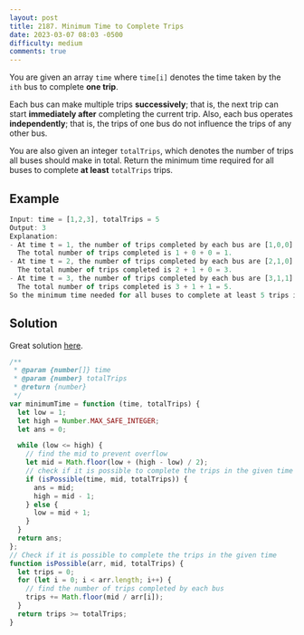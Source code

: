 ```yaml
---
layout: post
title: 2187. Minimum Time to Complete Trips
date: 2023-03-07 08:03 -0500
difficulty: medium
comments: true
---
```


You are given an array `time` where `time[i]` denotes the time taken by the `ith` bus to complete **one trip**.

Each bus can make multiple trips **successively**; that is, the next trip can start **immediately after** completing the current trip. Also, each bus operates **independently**; that is, the trips of one bus do not influence the trips of any other bus.

You are also given an integer `totalTrips`, which denotes the number of trips all buses should make in total. Return the minimum time required for all buses to complete **at least** `totalTrips` trips.

## Example

```javascript
Input: time = [1,2,3], totalTrips = 5
Output: 3
Explanation:
- At time t = 1, the number of trips completed by each bus are [1,0,0].
  The total number of trips completed is 1 + 0 + 0 = 1.
- At time t = 2, the number of trips completed by each bus are [2,1,0].
  The total number of trips completed is 2 + 1 + 0 = 3.
- At time t = 3, the number of trips completed by each bus are [3,1,1].
  The total number of trips completed is 3 + 1 + 1 = 5.
So the minimum time needed for all buses to complete at least 5 trips is 3.
```

## Solution

Great solution [here](https://leetcode.com/problems/minimum-time-to-complete-trips/solutions/1802834/javascript-100-faster-easy-clean-code/?orderBy=hot&languageTags=javascript).

```javascript
/**
 * @param {number[]} time
 * @param {number} totalTrips
 * @return {number}
 */
var minimumTime = function (time, totalTrips) {
  let low = 1;
  let high = Number.MAX_SAFE_INTEGER;
  let ans = 0;

  while (low <= high) {
    // find the mid to prevent overflow
    let mid = Math.floor(low + (high - low) / 2);
    // check if it is possible to complete the trips in the given time
    if (isPossible(time, mid, totalTrips)) {
      ans = mid;
      high = mid - 1;
    } else {
      low = mid + 1;
    }
  }
  return ans;
};
// Check if it is possible to complete the trips in the given time
function isPossible(arr, mid, totalTrips) {
  let trips = 0;
  for (let i = 0; i < arr.length; i++) {
    // find the number of trips completed by each bus
    trips += Math.floor(mid / arr[i]);
  }
  return trips >= totalTrips;
}
```
